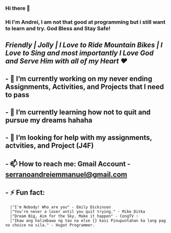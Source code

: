 ### Hi there 👋

### Hi I'm Andrei, I am not that good at programming but i still want to learn and try. God Bless and Stay Safe! 

## *Friendly | Jolly | I Love to Ride Mountain Bikes | I Love to Sing and most importantly I Love God and Serve Him with all of my Heart ❤️* 

## - 🔭 I’m currently working on my never ending Assignments, Activities, and Projects that I need to pass 
## - 🌱 I’m currently learning how not to quit and pursue my dreams hahaha 
## - 🤔 I’m looking for help with my assignments, actvities, and Project (J4F) 
## - 📫 How to reach me: Gmail Account - serranoandreiemmanuel@gmail.com 
## - ⚡ Fun fact: 
      |"I'm Nobody! Who are you" - Emily Dickinson 
      |"You're never a loser until you quit trying." - Mike Ditka 
      |"Dream Big, Aim for the Sky, Make it happen" - CongTV ☝️ 
      |"Ikaw ang halimbawa ng tao na else {} kasi Pinupuntahan ka lang pag no choice na sila." - Hugot Programmer.                                                     
